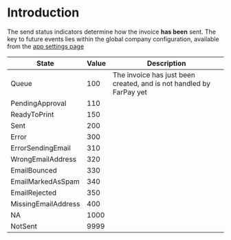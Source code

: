 # Introduction
The send status indicators determine how the invoice **has been** sent. The key to future events lies within the global company configuration, available from the [app settings page](https://app.farpay.fo/Pages/Settings.aspx)

State     | Value | Description
----------|-------|--------------------------
Queue       | 100   | The invoice has just been created, and is not handled by FarPay yet
PendingApproval  | 110 |
ReadyToPrint | 150 |
Sent | 200 |
Error | 300 |
ErrorSendingEmail | 310 |
WrongEmailAddress | 320 |
EmailBounced | 330 |
EmailMarkedAsSpam | 340 |
EmailRejected | 350 |
MissingEmailAddress | 400 |
NA | 1000 |
NotSent | 9999 |
